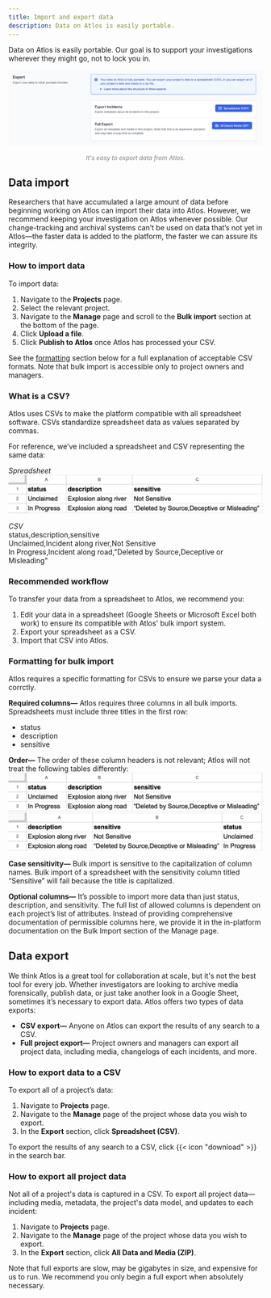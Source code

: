 ```yaml
---
title: Import and export data
description: Data on Atlos is easily portable.
---
```


Data on Atlos is easily portable. Our goal is to support your investigations wherever they might go, not to lock you in.

![A project's export options.](export.png)
<p style="text-align: center; margin: 0px; color: grey; font-size:12px;"><i>It's easy to export data from Atlos.</i></p>

## Data import
Researchers that have accumulated a large amount of data before beginning working on Atlos can import their data into Atlos. However, we recommend keeping your investigation on Atlos whenever possible. Our change-tracking and archival systems can’t be used on data that’s not yet in Atlos—the faster data is added to the platform, the faster we can assure its integrity. 

### How to import data
To import data:
1. Navigate to the **Projects** page.
2. Select the relevant project. 
3. Navigate to the **Manage** page and scroll to the **Bulk import** section at the bottom of the page. 
4. Click **Upload a file**. 
5. Click **Publish to Atlos** once Atlos has processed your CSV. 

See the [formatting](/investigations/import-and-export-data#formatting-for-bulk-import) section below for a full explanation of acceptable CSV formats. Note that bulk import is accessible only to project owners and managers. 

### What is a CSV? 
Atlos uses CSVs to make the platform compatible with all spreadsheet software. CSVs standardize spreadsheet data as values separated by commas. 

For reference, we’ve included a spreadsheet and CSV representing the same data: 

_Spreadsheet_
![A spreadsheet containing the same info as the CSV below.](spreadsheet.png)

_CSV_ \
status,description,sensitive \
Unclaimed,Incident along river,Not Sensitive \
In Progress,Incident along road,"Deleted by Source,Deceptive or Misleading" 

### Recommended workflow
To transfer your data from a spreadsheet to Atlos, we recommend you:
1. Edit your data in a spreadsheet (Google Sheets or Microsoft Excel both work) to ensure its compatible with Atlos' bulk import system.
2. Export your spreadsheet as a CSV.
3. Import that CSV into Atlos. 

### Formatting for bulk import
Atlos requires a specific formatting for CSVs to ensure we parse your data a corrctly. 

**Required columns—** Atlos requires three columns in all bulk imports. Spreadsheets must include three titles in the first row:
* status
* description
* sensitive

**Order—** The order of these column headers is not relevant; Atlos will not treat the following tables differently:
![A spreadsheet containing three column headers](spreadsheet.png)
![A spreadsheet containg the same column headers in a different order.](spreadsheet2.png)



**Case sensitivity—** Bulk import is sensitive to the capitalization of column names. Bulk import of a spreadsheet with the sensitivity column titled “Sensitive” will fail because the title is capitalized. 

**Optional columns—** It’s possible to import more data than just status, description, and sensitivity. The full list of allowed columns is dependent on each project’s list of attributes. Instead of providing comprehensive documentation of permissible columns here, we provide it in the in-platform documentation on the Bulk Import section of the Manage page. 

## Data export
We think Atlos is a great tool for collaboration at scale, but it's not the best tool for every job. Whether investigators are looking to archive media forensically, publish data, or just take another look in a Google Sheet, sometimes it’s necessary to export data. Atlos offers two types of data exports:
- **CSV export—** Anyone on Atlos can export the results of any search to a CSV.
- **Full project export—** Project owners and managers can export all project data, including media, changelogs of each incidents, and more. 

### How to export data to a CSV
To export all of a project’s data:
1. Navigate to **Projects** page.
2. Navigate to the **Manage** page of the project whose data you wish to export. 
3. In the **Export** section, click **Spreadsheet (CSV)**. 

To export the results of any search to a CSV, click {{< icon "download" >}} in the search bar. 

### How to export all project data
Not all of a project's data is captured in a CSV. To export all project data—including media, metadata, the project's data model, and updates to each incident:
1. Navigate to **Projects** page.
2. Navigate to the **Manage** page of the project whose data you wish to export. 
3. In the **Export** section, click **All Data and Media (ZIP)**. 

Note that full exports are slow, may be gigabytes in size, and expensive for us to run. We recommend you only begin a full export when absolutely necessary.
